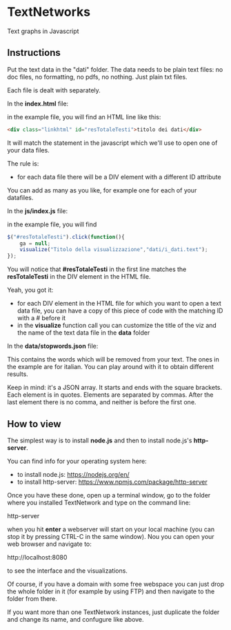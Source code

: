 # TextNetworks
Text graphs in Javascript

## Instructions

Put the text data in the "dati" folder.
The data needs to be plain text files: no doc files, no formatting, no pdfs, no nothing. Just plain txt files.

Each file is dealt with separately.

In the **index.html** file:

in the example file, you will find an HTML line like this:

```HTML
<div class="linkhtml" id="resTotaleTesti">titolo dei dati</div>
```

It will match the statement in the javascript which we'll use to open one of your data files.

The rule is:

* for each data file there will be a DIV element with a different ID attribute

You can add as many as you like, for example one for each of your datafiles.


In the **js/index.js** file:

in the example file, you will find 

```javascript
$("#resTotaleTesti").click(function(){
	ga = null;
	visualize("Titolo della visualizzazione","dati/i_dati.text");
});
```

You will notice that **#resTotaleTesti** in the first line matches the **resTotaleTesti** in the DIV element in the HTML file.

Yeah, you got it:

* for each DIV element in the HTML file for which you want to open a text data file, you can have a copy of this piece of code with the matching ID with a # before it
* in the **visualize** function call you can customize the title of the viz and the name of the text data file in the **data** folder


In the **data/stopwords.json** file:

This contains the words which will be removed from your text. The ones in the example are for italian. You can play around with it to obtain different results.

Keep in mind: it's a JSON array.
It starts and ends with the square brackets.
Each element is in quotes.
Elements are separated by commas.
After the last element there is no comma, and neither is before the first one.

## How to view

The simplest way is to install **node.js** and then to install node.js's **http-server**.

You can find info for your operating system here:

* to install node.js: https://nodejs.org/en/
* to install http-server: https://www.npmjs.com/package/http-server	

Once you have these done, open up a terminal window, go to the folder where you installed TextNetwork and type on the command line:

http-server

when you hit __enter__ a webserver will start on your local machine (you can stop it by pressing CTRL-C in the same window). Nou you can open your web browser and navigate to:

http://localhost:8080

to see the interface and the visualizations.

Of course, if you have a domain with some free webspace you can just drop the whole folder in it (for example by using FTP) and then navigate to the folder from there.

If you want more than one TextNetwork instances, just duplicate the folder and change its name, and confugure like above.
